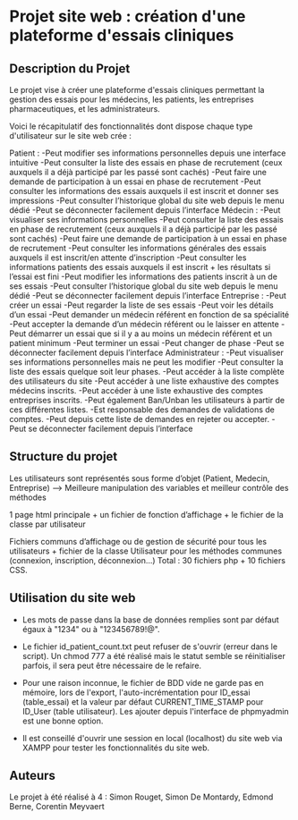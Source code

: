 # Projet site web : création d'une plateforme d'essais cliniques

## Description du Projet

Le projet vise à créer une plateforme d'essais cliniques permettant la gestion des essais pour les médecins, les patients, les entreprises pharmaceutiques, et les administrateurs.

Voici le récapitulatif des fonctionnalités dont dispose chaque type d'utilisateur sur le site web crée :

Patient :
  -Peut modifier ses informations personnelles depuis une interface intuitive
  -Peut consulter la liste des essais en phase de recrutement (ceux auxquels il a déjà participé par les passé sont cachés)
  -Peut faire une demande de participation à un essai en phase de recrutement
  -Peut consulter les informations des essais auxquels il est inscrit et donner ses impressions
  -Peut consulter l’historique global du site web depuis le menu dédié
  -Peut se déconnecter facilement depuis l’interface
Médecin :
  -Peut visualiser ses informations personnelles 
  -Peut consulter la liste des essais en phase de recrutement (ceux auxquels il a déjà participé par les passé sont cachés)
  -Peut faire une demande de participation à un essai en phase de recrutement
  -Peut consulter les informations générales des essais auxquels il est inscrit/en attente d’inscription
  -Peut consulter les informations patients des essais auxquels il est inscrit + les résultats si l’essai est fini
  -Peut modifier les informations des patients inscrit à un de ses essais
  -Peut consulter l’historique global du site web depuis le menu dédié
  -Peut se déconnecter facilement depuis l’interface
Entreprise :
  -Peut créer un essai
  -Peut regarder la liste de ses essais
  -Peut voir les détails d’un essai
  -Peut demander un médecin référent en fonction de sa spécialité
  -Peut accepter la demande d’un médecin référent ou le laisser en attente
  -Peut démarrer un essai que si il y a au moins un médecin référent et un patient minimum
  -Peut terminer un essai
  -Peut changer de phase 
  -Peut se déconnecter facilement depuis l’interface
Administrateur :
  -Peut visualiser ses informations personnelles mais ne peut les modifier 
  -Peut consulter la liste des essais quelque soit leur phases.
  -Peut accéder à la liste complète des utilisateurs du site
  -Peut accéder à une liste exhaustive des comptes médecins inscrits. 
  -Peut accéder à une liste exhaustive des comptes entreprises inscrits. 
  -Peut également Ban/Unban les utilisateurs à partir de ces différentes listes. 
  -Est responsable des demandes de validations de comptes.
  -Peut depuis cette liste de demandes en rejeter ou accepter. 
  -Peut se déconnecter facilement depuis l’interface

## Structure du projet

Les utilisateurs sont représentés sous forme d’objet (Patient, Medecin, Entreprise) --> Meilleure manipulation des variables et meilleur contrôle des méthodes

1 page html principale  + un fichier de fonction d’affichage  + le fichier de la classe  par utilisateur

Fichiers communs d’affichage ou de gestion de sécurité pour tous les utilisateurs + fichier de la classe Utilisateur pour les méthodes communes (connexion, inscription, déconnexion...)
Total : 30 fichiers php + 10 fichiers CSS.

## Utilisation du site web

- Les mots de passe dans la base de données remplies sont par défaut égaux à "1234" ou à "123456789!@".

- Le fichier id_patient_count.txt peut refuser de s'ouvrir (erreur dans le script). Un chmod 777 a été réalisé mais le statut semble se réinitialiser parfois, il sera peut être nécessaire de le refaire.

- Pour une raison inconnue, le fichier de BDD vide ne garde pas en mémoire, lors de l'export, l'auto-incrémentation pour ID_essai (table_essai) et la valeur par défaut CURRENT_TIME_STAMP pour ID_User (table utilisateur). Les ajouter depuis l'interface de phpmyadmin est une bonne option.

- Il est conseillé d'ouvrir une session en local (localhost) du site web via XAMPP pour tester les fonctionnalités du site web.

## Auteurs

Le projet à été réalisé à 4 : Simon Rouget, Simon De Montardy, Edmond Berne, Corentin Meyvaert
